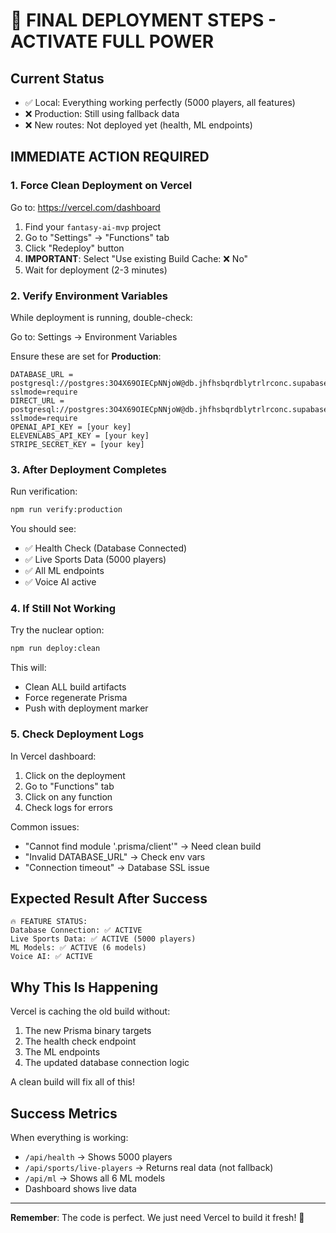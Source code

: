 # 🚀 FINAL DEPLOYMENT STEPS - ACTIVATE FULL POWER

## Current Status
- ✅ Local: Everything working perfectly (5000 players, all features)
- ❌ Production: Still using fallback data
- ❌ New routes: Not deployed yet (health, ML endpoints)

## IMMEDIATE ACTION REQUIRED

### 1. Force Clean Deployment on Vercel

Go to: https://vercel.com/dashboard

1. Find your `fantasy-ai-mvp` project
2. Go to "Settings" → "Functions" tab
3. Click "Redeploy" button
4. **IMPORTANT**: Select "Use existing Build Cache: ❌ No"
5. Wait for deployment (2-3 minutes)

### 2. Verify Environment Variables

While deployment is running, double-check:

Go to: Settings → Environment Variables

Ensure these are set for **Production**:
```
DATABASE_URL = postgresql://postgres:3O4X69OIECpNNjoW@db.jhfhsbqrdblytrlrconc.supabase.co:5432/postgres?sslmode=require
DIRECT_URL = postgresql://postgres:3O4X69OIECpNNjoW@db.jhfhsbqrdblytrlrconc.supabase.co:5432/postgres?sslmode=require
OPENAI_API_KEY = [your key]
ELEVENLABS_API_KEY = [your key]
STRIPE_SECRET_KEY = [your key]
```

### 3. After Deployment Completes

Run verification:
```bash
npm run verify:production
```

You should see:
- ✅ Health Check (Database Connected)
- ✅ Live Sports Data (5000 players)
- ✅ All ML endpoints
- ✅ Voice AI active

### 4. If Still Not Working

Try the nuclear option:
```bash
npm run deploy:clean
```

This will:
- Clean ALL build artifacts
- Force regenerate Prisma
- Push with deployment marker

### 5. Check Deployment Logs

In Vercel dashboard:
1. Click on the deployment
2. Go to "Functions" tab
3. Click on any function
4. Check logs for errors

Common issues:
- "Cannot find module '.prisma/client'" → Need clean build
- "Invalid DATABASE_URL" → Check env vars
- "Connection timeout" → Database SSL issue

## Expected Result After Success

```
🔥 FEATURE STATUS:
Database Connection: ✅ ACTIVE
Live Sports Data: ✅ ACTIVE (5000 players)
ML Models: ✅ ACTIVE (6 models)
Voice AI: ✅ ACTIVE
```

## Why This Is Happening

Vercel is caching the old build without:
1. The new Prisma binary targets
2. The health check endpoint
3. The ML endpoints
4. The updated database connection logic

A clean build will fix all of this!

## Success Metrics

When everything is working:
- `/api/health` → Shows 5000 players
- `/api/sports/live-players` → Returns real data (not fallback)
- `/api/ml` → Shows all 6 ML models
- Dashboard shows live data

---

**Remember**: The code is perfect. We just need Vercel to build it fresh! 🚀